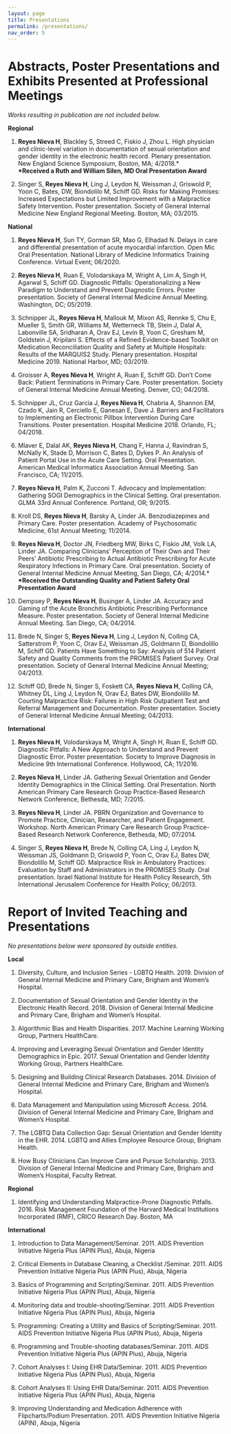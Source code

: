 ```yaml
---
layout: page
title: Presentations
permalink: /presentations/
nav_order: 5
---
```

# Abstracts, Poster Presentations and Exhibits Presented at Professional Meetings
*Works resulting in publication are not included below.*

**Regional**
1. **Reyes Nieva H**, Blackley S, Streed C, Fiskio J, Zhou L. High physician and clinic-level variation in documentation of sexual orientation and gender identity in the electronic health record. Plenary presentation. New England Science Symposium, Boston, MA; 4/2018.\*    
  **\*Received a Ruth and William Silen, MD Oral Presentation Award**  

2. Singer S, **Reyes Nieva H**, Ling J, Leydon N, Weissman J, Griswold P, Yoon C, Bates, DW, Biondolilo M, Schiff GD. Risks for Making Promises: Increased Expectations but Limited Improvement with a Malpractice Safety Intervention. Poster presentation. Society of General Internal Medicine New England Regional Meeting. Boston, MA; 03/2015.

**National**
1. **Reyes Nieva H**, Sun TY, Gorman SR, Mao G, Elhadad N. Delays in care and differential presentation of acute myocardial infarction. Open Mic Oral Presentation. National Library of Medicine Informatics Training Conference. Virtual Event; 06/2020.

2. **Reyes Nieva H**, Ruan E, Volodarskaya M, Wright A, Lim A, Singh H, Agarwal S, Schiff GD. Diagnostic Pitfalls: Operationalizing a New Paradigm to Understand and Prevent Diagnostic Errors. Poster presentation. Society of General Internal Medicine Annual Meeting. Washington, DC; 05/2019.

3. Schnipper JL, **Reyes Nieva H**, Mallouk M, Mixon AS, Rennke S, Chu E, Mueller S, Smith GR, Williams M, Wetterneck TB, Stein J, Dalal A, Labonville SA, Sridharan A, Orav EJ, Levin B, Yoon C, Gresham M, Goldstein J, Kripilani S. Effects of a Refined Evidence-based Toolkit on Medication Reconciliation Quality and Safety at Multiple Hospitals: Results of the MARQUIS2 Study. Plenary presentation. Hospital Medicine 2019. National Harbor, MD; 03/2019.

4. Groisser A, **Reyes Nieva H**, Wright A, Ruan E, Schiff GD. Don’t Come Back: Patient Terminations in Primary Care. Poster presentation. Society of General Internal Medicine Annual Meeting. Denver, CO; 04/2018.

5. Schnipper JL, Cruz Garcia J, **Reyes Nieva H**, Chabria A, Shannon EM, Czado K, Jain R, Cerciello E, Ganesan E, Dave J. Barriers and Facilitators to Implementing an Electronic Pillbox Intervention During Care Transitions. Poster presentation. Hospital Medicine 2018. Orlando, FL; 04/2018.

6. Mlaver E, Dalal AK, **Reyes Nieva H**, Chang F, Hanna J, Ravindran S, McNally K, Stade D, Morrison C, Bates D, Dykes P. An Analysis of Patient Portal Use in the Acute Care Setting. Oral Presentation. American Medical Informatics Association Annual Meeting. San Francisco, CA; 11/2015.

7. **Reyes Nieva H**, Palm K, Zucconi T. Advocacy and Implementation: Gathering SOGI Demographics in the Clinical Setting. Oral presentation. GLMA 33rd Annual Conference. Portland, OR; 9/2015.

8. Kroll DS, **Reyes Nieva H**, Barsky A, Linder JA. Benzodiazepines and Primary Care. Poster presentation. Academy of Psychosomatic Medicine, 61st Annual Meeting; 11/2014.

9. **Reyes Nieva H**, Doctor JN, Friedberg MW, Birks C, Fiskio JM, Volk LA, Linder JA. Comparing Clinicians’ Perception of Their Own and Their Peers’ Antibiotic Prescribing to Actual Antibiotic Prescribing for Acute Respiratory Infections in Primary Care. Oral presentation. Society of General Internal Medicine Annual Meeting, San Diego, CA; 4/2014.\*  
  **\*Received the Outstanding Quality and Patient Safety Oral Presentation Award**

10. Dempsey P, **Reyes Nieva H**, Businger A, Linder JA. Accuracy and Gaming of the Acute Bronchitis Antibiotic Prescribing Performance Measure. Poster presentation. Society of General Internal Medicine Annual Meeting. San Diego, CA; 04/2014.

11. Brede N, Singer S, **Reyes Nieva H**, Ling J, Leydon N, Colling CA, Satterstrom P, Yoon C, Orav EJ, Weissman JS, Goldmann D, Biondolillo M, Schiff GD. Patients Have Something to Say: Analysis of 514 Patient Safety and Quality Comments from the PROMISES Patient Survey. Oral presentation. Society of General Internal Medicine Annual Meeting; 04/2013.

12. Schiff GD, Brede N, Singer S, Foskett CA, **Reyes Nieva H**, Colling CA, Whitney DL, Ling J, Leydon N, Orav EJ, Bates DW, Biondolillo M. Courting Malpractice Risk: Failures in High Risk Outpatient Test and Referral Management and Documentation. Poster presentation. Society of General Internal Medicine Annual Meeting; 04/2013.
    
**International**
1. **Reyes Nieva H**, Volodarskaya M, Wright A, Singh H, Ruan E, Schiff GD. Diagnostic Pitfalls: A New Approach to Understand and Prevent Diagnostic Error. Poster presentation. Society to Improve Diagnosis in Medicine 9th International Conference. Hollywood, CA; 11/2016.

2. **Reyes Nieva H**, Linder JA. Gathering Sexual Orientation and Gender Identity Demographics in the Clinical Setting. Oral Presentation. North American Primary Care Research Group Practice-Based Research Network Conference, Bethesda, MD; 7/2015.

3. **Reyes Nieva H**, Linder JA. PBRN Organization and Governance to Promote Practice, Clinician, Researcher, and Patient Engagement. Workshop. North American Primary Care Research Group Practice-Based Research Network Conference, Bethesda, MD; 07/2014.

4. Singer S, **Reyes Nieva H**, Brede N, Colling CA, Ling J, Leydon N, Weissman JS, Goldmann D, Griswold P, Yoon C, Orav EJ, Bates DW, Biondolillo M, Schiff GD. Malpractice Risk in Ambulatory Practices: Evaluation by Staff and Administrators in the PROMISES Study. Oral presentation. Israel National Institute for Health Policy Research, 5th International Jerusalem Conference for Health Policy; 06/2013.

# Report of Invited Teaching and Presentations
*No presentations below were sponsored by outside entities.*

**Local**  

1. Diversity, Culture, and Inclusion Series - LGBTQ Health. 2019. Division of General Internal Medicine and Primary Care, Brigham and Women’s Hospital.  

2. Documentation of Sexual Orientation and Gender Identity in the Electronic Health Record. 2018. Division of General Internal Medicine and Primary Care, Brigham and Women’s Hospital.  

3. Algorithmic Bias and Health Disparities. 2017. Machine Learning Working Group, Partners HealthCare.

4. Improving and Leveraging Sexual Orientation and Gender Identity Demographics in Epic. 2017. Sexual Orientation and Gender Identity Working Group, Partners HealthCare.  

5. Designing and Building Clinical Research Databases. 2014. Division of General Internal Medicine and Primary Care, Brigham and Women’s Hospital.

6. Data Management and Manipulation using Microsoft Access. 2014. Division of General Internal Medicine and Primary Care, Brigham and Women’s Hospital.  

7. The LGBTQ Data Collection Gap: Sexual Orientation and Gender Identity in the EHR. 2014. LGBTQ and Allies Employee Resource Group, Brigham Health.

8. How Busy Clinicians Can Improve Care and Pursue Scholarship. 2013. Division of General Internal Medicine and Primary Care, Brigham and Women’s Hospital, Faculty Retreat.  

**Regional**  
1. Identifying and Understanding Malpractice-Prone Diagnostic Pitfalls. 2016. Risk Management Foundation of the Harvard Medical Institutions Incorporated (RMF), CRICO Research Day. Boston, MA

**International**   
1. Introduction to Data Management/Seminar. 2011. AIDS Prevention Initiative Nigeria Plus (APIN Plus), Abuja, Nigeria  
  
2. Critical Elements in Database Cleaning, a Checklist /Seminar. 2011. AIDS Prevention Initiative Nigeria Plus (APIN Plus), Abuja, Nigeria  

3. Basics of Programming and Scripting/Seminar. 2011. AIDS Prevention Initiative Nigeria Plus (APIN Plus), Abuja, Nigeria  

4. Monitoring data and trouble-shooting/Seminar. 2011. AIDS Prevention Initiative Nigeria Plus (APIN Plus), Abuja, Nigeria  

5. Programming: Creating a Utility and Basics of Scripting/Seminar. 2011. AIDS Prevention Initiative Nigeria Plus (APIN Plus), Abuja, Nigeria

6. Programming and Trouble-shooting databases/Seminar. 2011. AIDS Prevention Initiative Nigeria Plus (APIN Plus), Abuja, Nigeria

7. Cohort Analyses I: Using EHR Data/Seminar. 2011. AIDS Prevention Initiative Nigeria Plus (APIN Plus), Abuja, Nigeria

8. Cohort Analyses II: Using EHR Data/Seminar. 2011. AIDS Prevention Initiative Nigeria Plus (APIN Plus), Abuja, Nigeria

9. Improving Understanding and Medication Adherence with Flipcharts/Podium Presentation. 2011. AIDS Prevention Initiative Nigeria (APIN), Abuja, Nigeria

 